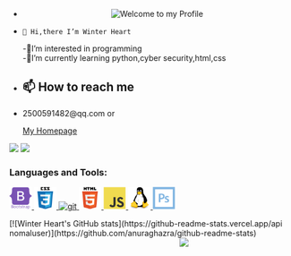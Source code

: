 - <div align="center">
  <img src="https://github.com/BrunnerLivio/brunnerlivio/blob/master/images/welcome.png?raw=true" style="max-width: 100%;" alt="Welcome to my Profile" />
-     👋 Hi,there I’m Winter Heart
    -👀I’m interested in programming<br>
    -🌱I’m currently learning python,cyber security,html,css
- <h2>📫 How to reach me 
- <p>2500591482@qq.com or</p> <a href="https://whgal.top/">My Homepage</a>
  <!-- 浏览量和天气 -->
 <p>
  <a href="https://count.caoyus.com/"><img src="https://count.getloli.com/get/@:caoyus"></a>
  <img src="https://weather-icon.journeyad.repl.co/@shanghai?v=1" >
 </p>
 
<h3 align="left">Languages and Tools:</h3>
<a href="https://getbootstrap.com" target="_blank"> <img src="https://raw.githubusercontent.com/devicons/devicon/master/icons/bootstrap/bootstrap-plain-wordmark.svg" alt="bootstrap" width="40" height="40"/> </a> <a href="https://www.w3schools.com/css/" target="_blank"> <img src="https://raw.githubusercontent.com/devicons/devicon/master/icons/css3/css3-original-wordmark.svg" alt="css3" width="40" height="40"/> </a> <a href="https://git-scm.com/" target="_blank"> <img src="https://www.vectorlogo.zone/logos/git-scm/git-scm-icon.svg" alt="git" width="40" height="40"/> </a> <a href="https://www.w3.org/html/" target="_blank"> <img src="https://raw.githubusercontent.com/devicons/devicon/master/icons/html5/html5-original-wordmark.svg" alt="html5" width="40" height="40"/> </a> <a href="https://developer.mozilla.org/en-US/docs/Web/JavaScript" target="_blank"> <img src="https://raw.githubusercontent.com/devicons/devicon/master/icons/javascript/javascript-original.svg" alt="javascript" width="40" height="40"/> </a> <a href="https://www.linux.org/" target="_blank"> <img src="https://raw.githubusercontent.com/devicons/devicon/master/icons/linux/linux-original.svg" alt="linux" width="40" height="40"/> </a> <a href="https://www.photoshop.com/en" target="_blank"> <img src="https://raw.githubusercontent.com/devicons/devicon/master/icons/photoshop/photoshop-line.svg" alt="photoshop" width="40" height="40"/> </a></p>
    [![Winter Heart's GitHub stats](https://github-readme-stats.vercel.app/api nomaluser)](https://github.com/anuraghazra/github-readme-stats)
 <img align='right' src='https://cdn.jsdelivr.net/gh/moezx/cdn@3.2.1/img/other/iloli.gif' width='200'>
<!---
nomaluser/nomaluser is a ✨ special ✨ repository because its `README.md` (this file) appears on your GitHub profile.
You can click the Preview link to take a look at your changes.
--->
